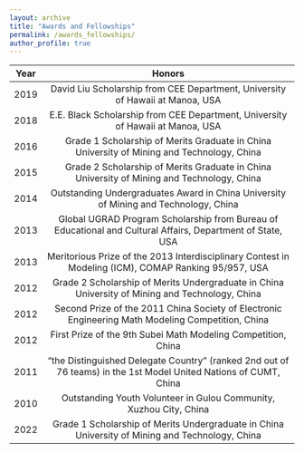 ```yaml
---
layout: archive
title: "Awards and Fellowships"
permalink: /awards_fellowships/
author_profile: true
---
```



| **Year** |                                                      **Honors**                                                      |
|:----:|:----------------------------------------------------------------------------------------------------------------:|
| 2019 |                  David Liu Scholarship from CEE Department, University of Hawaii at Manoa, USA                   |
| 2018 |                  E.E. Black Scholarship from CEE Department, University of Hawaii at Manoa, USA                  |
| 2016 |            Grade 1 Scholarship of Merits Graduate in China University of Mining and Technology, China            |
| 2015 |            Grade 2 Scholarship of Merits Graduate in China University of Mining and Technology, China            |
| 2014 |               Outstanding Undergraduates Award in China University of Mining and Technology, China               |
| 2013 |    Global UGRAD Program Scholarship from Bureau of Educational and Cultural Affairs, Department of State, USA    |
| 2013 |       Meritorious Prize of the 2013 Interdisciplinary Contest in Modeling (ICM), COMAP Ranking 95/957, USA       |
| 2012 |         Grade 2 Scholarship of Merits Undergraduate in China University of Mining and Technology, China          |
| 2012 |        Second Prize of the 2011 China Society of Electronic Engineering Math Modeling Competition, China         |
| 2012 |                          First Prize of the 9th Subei Math Modeling Competition, China                           |
| 2011 | “the Distinguished Delegate Country” (ranked 2nd out of 76 teams) in the 1st Model United Nations of CUMT, China |
| 2010 |                        Outstanding Youth Volunteer in Gulou Community, Xuzhou City, China                        |
| 2022 |         Grade 1 Scholarship of Merits Undergraduate in China University of Mining and Technology, China          |

